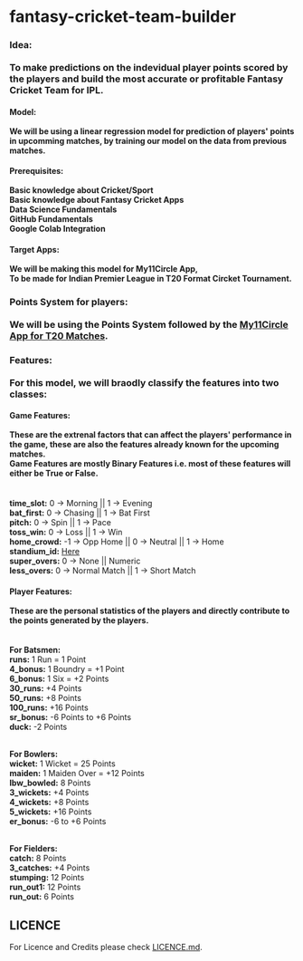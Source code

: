 # fantasy-cricket-team-builder
### **Idea:** <br><br>   To make predictions on the indevidual player points scored by the players and build the most accurate or profitable Fantasy Cricket Team for IPL.

#### **Model:** <br><br>   We will be using a linear regression model for prediction of players' points in upcomming matches, by training our model on the data from previous matches.

#### **Prerequisites:**<br><br>   Basic knowledge about Cricket/Sport <br>   Basic knowledge about Fantasy Cricket Apps <br>   Data Science Fundamentals <br>   GitHub Fundamentals <br>   Google Colab Integration

#### **Target Apps:**<br><br>   We will be making this model for My11Circle App, <br>   To be made for Indian Premier League in T20 Format Circket Tournament.

### **Points System for players:**<br><br>   We will be using the Points System followed by the [My11Circle App for T20 Matches](https://www.my11circle.com/points-system.html).

### **Features:**<br><br>   For this model, we will braodly classify the features into two classes:
#### **Game Features:**<br><br> These are the extrenal factors that can affect the players' performance in the game, these are also the features already known for the upcoming matches.<br>Game Features are mostly Binary Features i.e. most of these features will either be True or False.
<br>**time_slot:** 0 -> Morning || 1 -> Evening
<br>**bat_first:** 0 -> Chasing || 1 -> Bat First
<br>**pitch:** 0 -> Spin || 1 -> Pace
<br>**toss_win:** 0 -> Loss || 1 -> Win
<br>**home_crowd:** -1 -> Opp Home || 0 -> Neutral || 1 -> Home
<br>**standium_id:** [Here](link)
<br>**super_overs:** 0 -> None || Numeric
<br>**less_overs:** 0 -> Normal Match || 1 -> Short Match
<br>

#### **Player Features:**<br><br>   These are the personal statistics of the players and directly contribute to the points generated by the players.
<br>**For Batsmen:**
<br>**runs:** 1 Run = 1 Point
<br>**4_bonus:** 1 Boundry = +1 Point
<br>**6_bonus:** 1 Six = +2 Points
<br>**30_runs:** +4 Points
<br>**50_runs:** +8 Points
<br>**100_runs:** +16 Points
<br>**sr_bonus:** -6 Points to +6 Points
<br>**duck:** -2 Points

<br>**For Bowlers:**
<br>**wicket:** 1 Wicket = 25 Points
<br>**maiden:** 1 Maiden Over = +12 Points
<br>**lbw_bowled:** 8 Points
<br>**3_wickets:** +4 Points
<br>**4_wickets:** +8 Points
<br>**5_wickets:** +16 Points
<br>**er_bonus:** -6 to +6 Points

<br>**For Fielders:**
<br>**catch:** 8 Points
<br>**3_catches:** +4 Points
<br>**stumping:** 12 Points
<br>**run_out1:** 12 Points
<br>**run_out:** 6 Points

## LICENCE
For Licence and Credits please check [LICENCE.md](link).
